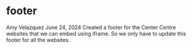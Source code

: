 # footer
Amy Velazquez June 24, 2024
Created a footer for the Center Centre websites that we can embed using iframe.
So we only have to update this footer for all the websites.
